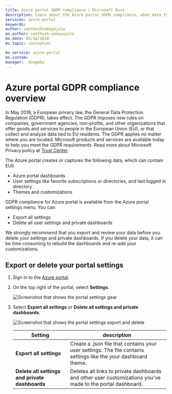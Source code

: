 ```yaml
---
title: Azure portal GDPR compliance | Microsoft Docs 
description: Learn about the Azure portal GDPR compliance, what data the portal creates, and how you can export or delete this data.  
services: azure-portal
keywords: 
author: santhoshsomayajula
ms.author: santhosh.somayajulu
ms.date: 05/18/2018
ms.topic: conceptual

ms.service: azure-portal
ms.custom: 
manager:  dougeby
---
```

# Azure portal GDPR compliance overview

In May 2018, a European privacy law, the General Data Protection Regulation (GDPR), takes effect. The GDPR imposes new rules on companies, government agencies, non-profits, and other organizations that offer goods and services to people in the European Union (EU), or that collect and analyze data tied to EU residents. The GDPR applies no matter where you are located. 
Microsoft products and services are available today to help you meet the GDPR requirements. Read more about Microsoft Privacy policy at [Trust Center](https://www.microsoft.com/trustcenter).

The Azure portal creates or captures the following data, which can contain EUII.

* Azure portal dashboards
* User settings like favorite subscriptions or directories, and last logged in directory
* Themes and customizations

GDPR compliance for Azure portal is available from the Azure portal settings menu. You can:

* Export all settings
* Delete all user settings and private dashboards

We strongly recommend that you export and review your data before you delete your settings and private dashboards. If you delete your data, it can be time consuming to rebuild the dashboards and re-add your customizations.

## Export or delete your portal settings

1. Sign in to the [Azure portal](http://portal.azure.com).
2. On the top right of the portal, select **Settings**.

    ![Screenshot that shows the portal settings gear](../media/azure-portal-gdpr-compliance/azure-portal-settings-icon.png)
3. Select **Export all settings** or **Delete all settings and private dashboards**.

    ![Screenshot that shows the portal settings export and delete](../media/azure-portal-gdpr-compliance/azure-portal-export-delete-settings.png)


    | Setting | description|
    |---|---|
    | **Export all settings**| Create a .json file that contains your user settings. The file contains settings like the your dashboard theme.|
    |**Delete all settings and private dashboards**| Deletes all links to private dashboards and other user customizations you've made to the portal dashboard.|



